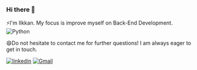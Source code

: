### Hi there 👋
⚡I'm Ilkkan. My focus is improve myself on Back-End Development. ![Python](https://img.shields.io/badge/-Python-black?style=flat-square&logo=Python)

😄Do not hesitate to contact me for further questions! I am always eager to get in touch.

[![linkedin](https://img.shields.io/badge/Linkedin-000000?style=for-the-badge&logo=Linkedin&logoColor=white)](https://www.linkedin.com/in/ilkkanisibol/)
[![Gmail](https://camo.githubusercontent.com/2e31b0d0e07e5431ee3f85689b488016d52a4fb97e523ae497023a9746e2e52e/68747470733a2f2f696d672e736869656c64732e696f2f62616467652f676d61696c2d2532334431343833362e7376673f267374796c653d666f722d7468652d6261646765266c6f676f3d676d61696c266c6f676f436f6c6f723d7768697465)](mailto:ilkkanisibol@gmail.com)
<!--
**isibol98/isibol98** is a ✨ _special_ ✨ repository because its `README.md` (this file) appears on your GitHub profile.

Here are some ideas to get you started:

- 🔭 I’m currently working on ...
- 🌱 I’m currently learning ...
- 👯 I’m looking to collaborate on ...
- 🤔 I’m looking for help with ...
- 💬 Ask me about ...
- 📫 How to reach me: ...
- 😄 Pronouns: ...
- ⚡ Fun fact: ...
-->
